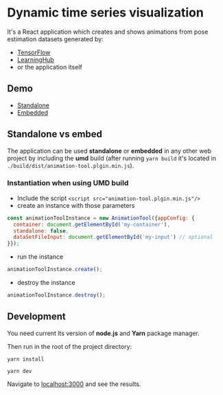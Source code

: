# Dynamic time series visualization

It's a React application which creates and shows animations from 
pose estimation datasets generated by:
- [TensorFlow](https://github.com/tensorflow/tfjs-models/tree/master/pose-detection)
- [LearningHub](https://github.com/janschneiderou/LearningHub) 
- or the application itself

## Demo
- [Standalone](https://animation-tool.epps-apps.com)
- [Embedded](https://animation-tool.epps-apps.com/integrations-demo)

## Standalone vs embed
The application can be used **standalone** or **embedded** in 
any other web project by including the **umd** build 
(after running `yarn build` it's located in 
`./build/dist/animation-tool.plgin.min.js`).

### Instantiation when using UMD build

- Include the script `<script src="animation-tool.plgin.min.js"/>`
- create an instance with those parameters
```javascript
const animationToolInstance = new AnimationTool({appConfig: {
  container: document.getElementById('my-container'),
  standalone: false,
  dataSetFileInput: document.getElementById('my-input') // optional
}});
```
- run the instance
```javascript
animationToolInstance.create();
```
- destroy the instance
```javascript
animationToolInstance.destroy();
```
## Development

You need current lts version of **node.js** and **Yarn** package manager. 

Then run in the root of the project directory: 

`yarn install`

`yarn dev`

Navigate to [localhost:3000](http://localhost:3000) and see the results.
